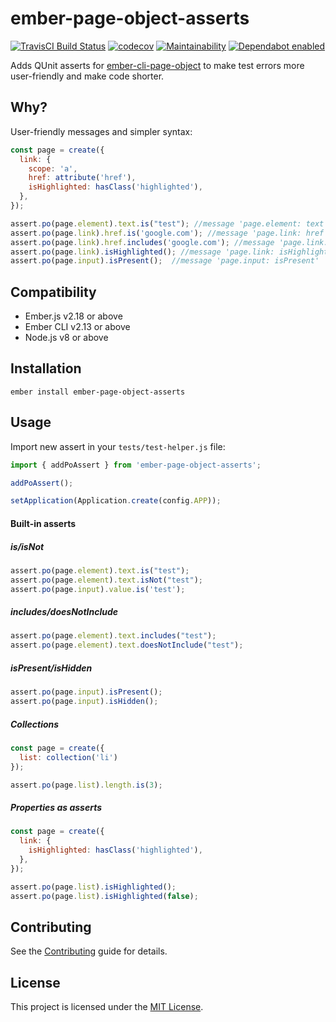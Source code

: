ember-page-object-asserts
==============================================================================

[![TravisCI Build Status][travis-badge]][travis-badge-url]
[![codecov](https://codecov.io/gh/yratanov/ember-page-object-asserts/branch/master/graph/badge.svg)](https://codecov.io/gh/yratanov/ember-page-object-asserts)
[![Maintainability](https://api.codeclimate.com/v1/badges/2b8436017d28227f08ce/maintainability)](https://codeclimate.com/github/yratanov/ember-page-object-asserts/maintainability)
[![Dependabot enabled](https://img.shields.io/badge/dependabot-enabled-blue.svg?logo=dependabot)](https://dependabot.com/)

[travis-badge]: https://travis-ci.com/yratanov/ember-page-object-asserts.svg?branch=master
[travis-badge-url]: https://travis-ci.org/yratanov/ember-page-object-asserts

Adds QUnit asserts for [ember-cli-page-object](https://github.com/san650/ember-cli-page-object) to make test errors more user-friendly and make code shorter.


Why?
------------------------------------------------------------------------------

User-friendly messages and simpler syntax:

```js
const page = create({
  link: {
    scope: 'a',
    href: attribute('href'),
    isHighlighted: hasClass('highlighted'),
  },
});

assert.po(page.element).text.is("test"); //message 'page.element: text is "text"'
assert.po(page.link).href.is('google.com'); //message 'page.link: href is "google.com"'
assert.po(page.link).href.includes('google.com'); //message 'page.link: href includes "google.com"'
assert.po(page.link).isHighlighted(); //message 'page.link: isHighlighted
assert.po(page.input).isPresent();  //message 'page.input: isPresent'
``` 


Compatibility
------------------------------------------------------------------------------

* Ember.js v2.18 or above
* Ember CLI v2.13 or above
* Node.js v8 or above


Installation
------------------------------------------------------------------------------

```
ember install ember-page-object-asserts
```


Usage
------------------------------------------------------------------------------

Import new assert in your `tests/test-helper.js` file:
```js
import { addPoAssert } from 'ember-page-object-asserts';

addPoAssert();

setApplication(Application.create(config.APP));
```


#### Built-in asserts

##### is/isNot

```js
assert.po(page.element).text.is("test");
assert.po(page.element).text.isNot("test");
assert.po(page.input).value.is('test');
```

##### includes/doesNotInclude

```js
assert.po(page.element).text.includes("test");
assert.po(page.element).text.doesNotInclude("test");
```

##### isPresent/isHidden

```js
assert.po(page.input).isPresent();
assert.po(page.input).isHidden();
```

##### Collections

```js
const page = create({
  list: collection('li')
});

assert.po(page.list).length.is(3);
```

##### Properties as asserts

```js
const page = create({
  link: {
    isHighlighted: hasClass('highlighted'),
  },
});

assert.po(page.list).isHighlighted();
assert.po(page.list).isHighlighted(false);
```



Contributing
------------------------------------------------------------------------------

See the [Contributing](CONTRIBUTING.md) guide for details.


License
------------------------------------------------------------------------------

This project is licensed under the [MIT License](LICENSE.md).
